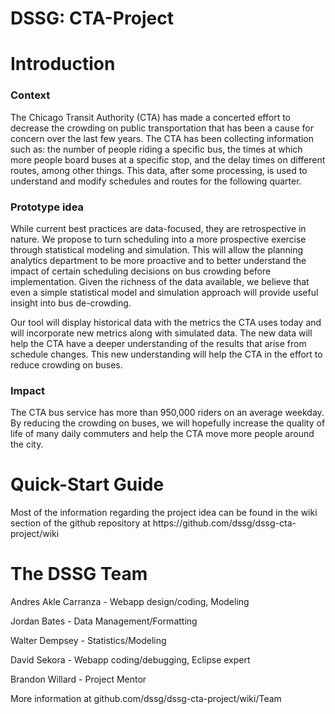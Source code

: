 DSSG: CTA-Project
=================

<h1> Introduction </h1>
<h3> Context </h3>
The Chicago Transit Authority (CTA) has made a concerted effort to decrease the crowding on public transportation that has been a 
cause for concern over the last few years. The CTA has been collecting information such as: the number of people riding a 
specific bus, the times at which more people board buses at a specific stop, and the delay times on different routes, among other
things. This data, after some processing, is used to understand and modify schedules and routes for the following quarter.

<h3> Prototype idea </h3>
While current best practices are data-focused, they are retrospective in nature. We propose to turn scheduling into a more 
prospective exercise through statistical modeling and simulation. This will allow the planning analytics department to be more
proactive and to better understand the impact of certain scheduling decisions on bus crowding before implementation. Given the 
richness of the data available, we believe that even a simple statistical model and simulation approach will provide useful 
insight into bus de-crowding.

Our tool will display historical data with the metrics the CTA uses today and will incorporate new metrics along with simulated
data. The new data will help the CTA have a deeper understanding of the results that arise from schedule changes. This new
understanding will help the CTA in the effort to reduce crowding on buses.

<h3> Impact </h3>
The CTA bus service has more than 950,000 riders on an average weekday. By reducing the crowding on buses, we will hopefully
increase the quality of life of many daily commuters and help the CTA move more people around the city.

<h1> Quick-Start Guide </h1>
Most of the information regarding the project idea can be found in the wiki section of the github repository at https://github.com/dssg/dssg-cta-project/wiki

<h1> The DSSG Team </h1>
Andres Akle Carranza - Webapp design/coding, Modeling

Jordan Bates - Data Management/Formatting

Walter Dempsey - Statistics/Modeling

David Sekora - Webapp coding/debugging, Eclipse expert

Brandon Willard - Project Mentor

More information at github.com/dssg/dssg-cta-project/wiki/Team
